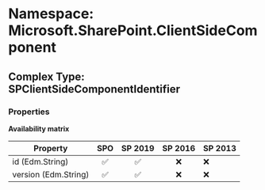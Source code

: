 # Namespace: Microsoft.SharePoint.ClientSideComponent

## Complex Type: SPClientSideComponentIdentifier

### Properties

**Availability matrix**

Property | SPO | SP 2019 | SP 2016 | SP 2013
----------|:---:|:-------:|:-------:|:-------
id (Edm.String) | ✅ | ✅ | ❌ | ❌
version (Edm.String) | ✅ | ✅ | ❌ | ❌